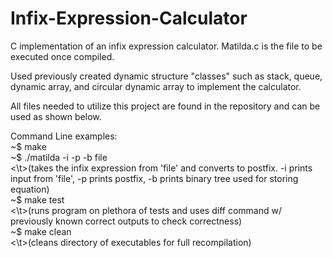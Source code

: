 # Infix-Expression-Calculator

C implementation of an infix expression calculator. Matilda.c is the file to be executed once compiled.

Used previously created dynamic structure "classes" such as stack, queue, dynamic array, and circular dynamic array to implement the calculator.

All files needed to utilize this project are found in the repository and can be used as shown below.

Command Line examples:</br>
~$ make</br>
~$ ./matilda -i -p -b file</br>
<\t>(takes the infix expression from 'file' and converts to postfix. -i prints input from 'file', -p prints postfix, -b prints binary tree used for storing equation)</br>
~$ make test</br>
<\t>(runs program on plethora of tests and uses diff command w/ previously known correct outputs to check correctness)</br>
~$ make clean</br>
<\t>(cleans directory of executables for full recompilation)
